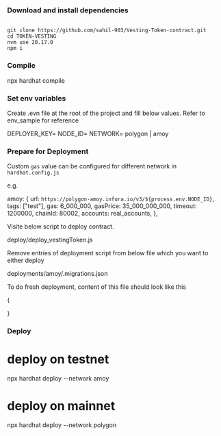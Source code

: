 ### Download and install dependencies
```

git clone https://github.com/sahil-903/Vesting-Token-contract.git
cd TOKEN-VESTING
nvm use 20.17.0
npm i
```

### Compile


npx hardhat compile


### Set env variables
Create .evn file at the root of the project and fill below values. Refer to env_sample for reference

DEPLOYER_KEY=
NODE_ID=
NETWORK= polygon | amoy


### Prepare for Deployment

Custom `gas` value can be configured for different network in `hardhat.config.js`

e.g.

amoy: {
      url: `https://polygon-amoy.infura.io/v3/${process.env.NODE_ID}`,
      tags: ["test"],
      gas: 6_000_000,
      gasPrice: 35_000_000_000,
      timeout: 1200000,
      chainId: 80002,
      accounts: real_accounts,
    },




Visite below script to deploy contract.

deploy/deploy_vestingToken.js





Remove entries of deployment script from below file which you want to either deploy 


deployments/amoy/.migrations.json




To do fresh deployment, content of this file should look like this


{

}


### Deploy


# deploy on testnet
npx hardhat deploy --network amoy

# deploy on mainnet
npx hardhat deploy --network polygon
